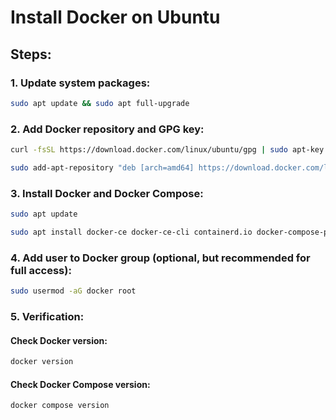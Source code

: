 # Install Docker on Ubuntu

## Steps:

### 1. Update system packages:
```sh
sudo apt update && sudo apt full-upgrade
```

### 2. Add Docker repository and GPG key:
```sh
curl -fsSL https://download.docker.com/linux/ubuntu/gpg | sudo apt-key add -
```

```sh
sudo add-apt-repository "deb [arch=amd64] https://download.docker.com/linux/ubuntu $(lsb_release -cs) stable"
```

### 3. Install Docker and Docker Compose:
```sh
sudo apt update
```

```sh
sudo apt install docker-ce docker-ce-cli containerd.io docker-compose-plugin
```

### 4. Add user to Docker group (optional, but recommended for full access):
```sh
sudo usermod -aG docker root
```

### 5. Verification:
#### Check Docker version:
```sh
docker version
```

#### Check Docker Compose version:
```sh
docker compose version
```

